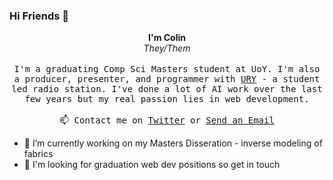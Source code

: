 ### Hi Friends 👋

<p align="center">
  <strong>I'm Colin</strong><br/><em>They/Them</em>
  <br/><br/>
  <samp>
I'm a graduating Comp Sci Masters student at UoY. I'm also a producer, presenter, and programmer with <a href='https://github.com/UniversityRadioYork'>URY</a> - a student led radio station. I've done a lot of AI work over the last few years but my real passion lies in web development. 
     <br><br>📫 Contact me on <a href="https://twitter.com/Colin Roitt">Twitter</a> or <a href="mailto:me@colinroitt.uk">Send an Email</a>
  </samp>
</p>

- 🔭 I’m currently working on my Masters Disseration - inverse modeling of fabrics
- 💬 I'm looking for graduation web dev positions so get in touch
